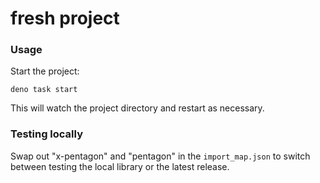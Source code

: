 # fresh project

### Usage

Start the project:

```
deno task start
```

This will watch the project directory and restart as necessary.

### Testing locally

Swap out "x-pentagon" and "pentagon" in the `import_map.json` to switch between
testing the local library or the latest release.
